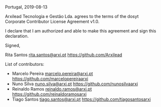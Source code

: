 Portugal, 2019-08-13

Arxilead Tecnologia e Gestão Lda. agrees to the terms of the dosyt Corporate Contributor License Agreement v1.0.

I declare that I am authorized and able to make this agreement and sign this declaration.

Signed,

Rita Santos rita.santos@arxi.pt https://github.com/Arxilead

List of contributors:

* Marcelo Pereira marcelo.pereira@arxi.pt https://github.com/marcelopereiraarxi
* Nuno Silva nuno.silva@arxi.pt https://github.com/nunosilvaarxi
* Reinaldo Ramos reinaldo.ramos@arxi.pt https://github.com/reinaldoramosarxi
* Tiago Santos tiago.santos@arxi.pt https://github.com/tiagosantosarxi
